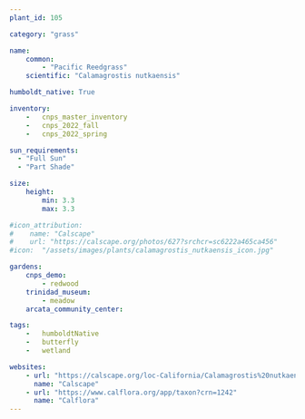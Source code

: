 ```yaml
---
plant_id: 105 

category: "grass"

name: 
    common: 
        - "Pacific Reedgrass"  
    scientific: "Calamagrostis nutkaensis" 

humboldt_native: True

inventory: 
    -   cnps_master_inventory
    -   cnps_2022_fall
    -   cnps_2022_spring

sun_requirements:
  - "Full Sun"
  - "Part Shade"

size:
    height: 
        min: 3.3
        max: 3.3

#icon_attribution: 
#    name: "Calscape"
#    url: "https://calscape.org/photos/627?srchcr=sc6222a465ca456"
#icon:  "/assets/images/plants/calamagrostis_nutkaensis_icon.jpg"

gardens:
    cnps_demo:
        - redwood
    trinidad_museum:
        - meadow
    arcata_community_center:

tags:  
    -   humboldtNative
    -   butterfly
    -   wetland

websites:
    - url: "https://calscape.org/loc-California/Calamagrostis%20nutkaensis(%20)"
      name: "Calscape"
    - url: "https://www.calflora.org/app/taxon?crn=1242"
      name: "Calflora"
---
```

